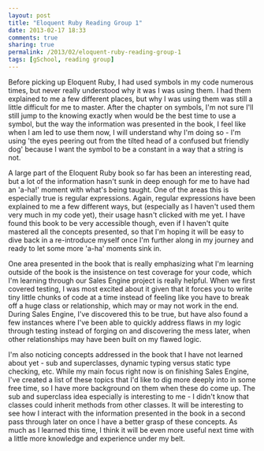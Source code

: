 ```yaml
---
layout: post
title: "Eloquent Ruby Reading Group 1"
date: 2013-02-17 18:33
comments: true
sharing: true
permalink: /2013/02/eloquent-ruby-reading-group-1
tags: [gSchool, reading group]
---
```


Before picking up Eloquent Ruby, I had used symbols in my code numerous times, but never really understood why it was I was using them.  I had them explained to me a few different places, but why I was using them was still a little difficult for me to master.  After the chapter on symbols, I'm not sure I'll still jump to the knowing exactly when would be the best time to use a symbol, but the way the information was presented in the book, I feel like when I am led to use them now, I will understand why I'm doing so - I'm using 'the eyes peering out from the tilted head of a confused but friendly dog' because I want the symbol to be a constant in a way that a string is not.

A large part of the Eloquent Ruby book so far has been an interesting read, but a lot of the information hasn't sunk in deep enough for me to have had an 'a-ha!' moment with what's being taught.  One of the areas this is especially true is regular expressions.  Again, regular expressions have been explained to me a few different ways, but (especially as I haven't used them very much in my code yet), their usage hasn't clicked with me yet.  I have found this book to be very accessible though, even if I haven't quite mastered all the concepts presented, so that I'm hoping it will be easy to dive back in a re-introduce myself once I'm further along in my journey and ready to let some more 'a-ha' moments sink in.

One area presented in the book that is really emphasizing what I'm learning outside of the book is the insistence on test coverage for your code, which I'm learning through our Sales Engine project is really helpful.  When we first covered testing, I was most excited about it given that it forces you to write tiny little chunks of code at a time instead of feeling like you have to break off a huge class or relationship, which may or may not work in the end.  During Sales Engine, I've discovered this to be true, but have also found a few instances where I've been able to quickly address flaws in my logic through testing instead of forging on and discovering the mess later, when other relationships may have been built on my flawed logic.

I'm also noticing concepts addressed in the book that I have not learned about yet - sub and superclasses, dynamic typing versus static type checking, etc.  While my main focus right now is on finishing Sales Engine, I've created a list of these topics that I'd like to dig more deeply into in some free time, so I have more background on them when these do come up.  The sub and superclass idea especially is interesting to me - I didn't know that classes could inherit methods from other classes.  It will be interesting to see how I interact with the information presented in the book in a second pass through later on once I have a better grasp of these concepts.  As much as I learned this time, I think it will be even more useful next time with a little more knowledge and experience under my belt.
